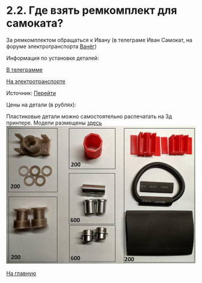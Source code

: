# 2.2. Где взять ремкомплект для самоката?

За ремкомплектом обращаться к Ивану (в телеграме Иван Самокат, на форуме электротранспорта [Ванёг](https://electrotransport.ru/ussr/index.php?action=profile;u=59710))

Информация по установке деталей:

[В телеграмме](https://t.me/Ninebot_ES/7583)

[На электротранспорте](https://electrotransport.ru/ussr/index.php?topic=48865.msg1310745#msg1310745)

Источник: [Перейти](https://electrotransport.ru/ussr/index.php?topic=48865.msg1322371#msg1322371)

Цены на детали (в рублях):

Пластиковые детали можно самостоятельно распечатать на 3д принтере. Модели размещены [здесь](7._STL_модели_для_3d-принтера/README.md)
![Pic](2.2.jpeg)

[На главную](../README.md)